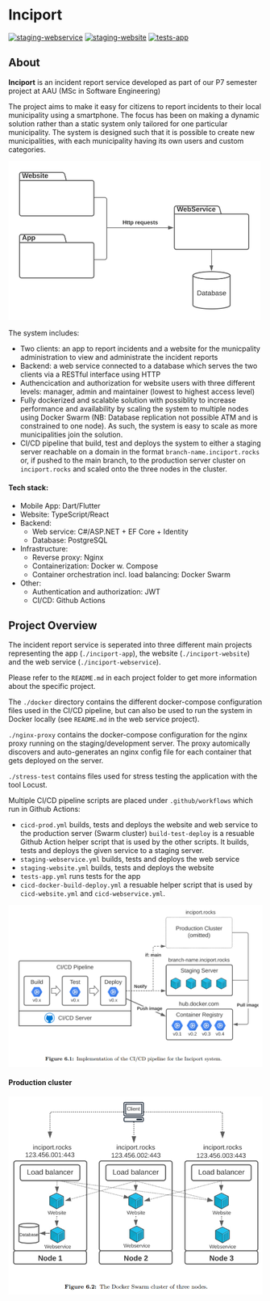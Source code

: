 # Inciport

[![staging-webservice](https://github.com/holstt/inciport-app/actions/workflows/staging-webservice.yml/badge.svg)](https://github.com/holstt/inciport-app/actions/workflows/staging-webservice.yml)
[![staging-website](https://github.com/holstt/inciport-app/actions/workflows/staging-website.yml/badge.svg)](https://github.com/holstt/inciport-app/actions/workflows/staging-website.yml)
[![tests-app](https://github.com/holstt/inciport-app/actions/workflows/tests-app.yml/badge.svg)](https://github.com/holstt/inciport-app/actions/workflows/tests-app.yml)

## About

**Inciport** is an incident report service developed as part of our P7 semester project at AAU (MSc in Software Engineering)

The project aims to make it easy for citizens to report incidents to their local municipality using a smartphone. The focus has been on making a dynamic solution rather than a static system only tailored for one particular municipality. The system is designed such that it is possible to create new municipalities, with each municipality having its own users and custom categories.

<img src="./doc/architecture_diagram.png" width="500" />

The system includes:

- Two clients: an app to report incidents and a website for the municpality administration to view and administrate the incident reports
- Backend: a web service connected to a database which serves the two clients via a RESTful interface using HTTP
- Authencication and authorization for website users with three different levels: manager, admin and maintainer (lowest to highest access level)
- Fully dockerized and scalable solution with possiblity to increase performance and availability by scaling the system to multiple nodes using Docker Swarm (NB: Database replication not possible ATM and is constrained to one node). As such, the system is easy to scale as more municipalities join the solution.
- CI/CD pipeline that build, test and deploys the system to either a staging server reachable on a domain in the format `branch-name.inciport.rocks` or, if pushed to the main branch, to the production server cluster on `inciport.rocks` and scaled onto the three nodes in the cluster.

#### Tech stack:

- Mobile App: Dart/Flutter
- Website: TypeScript/React
- Backend:
  - Web service: C#/ASP.NET + EF Core + Identity
  - Database: PostgreSQL
- Infrastructure:
  - Reverse proxy: Nginx
  - Containerization: Docker w. Compose
  - Container orchestration incl. load balancing: Docker Swarm
- Other:
  - Authentication and authorization: JWT
  - CI/CD: Github Actions

## Project Overview

The incident report service is seperated into three different main projects representing the app (`./inciport-app`), the website (`./inciport-website`) and the web service (`./inciport-webservice`).

Please refer to the `README.md` in each project folder to get more information about the specific project.

The `./docker` directory contains the different docker-compose configuration files used in the CI/CD pipeline, but can also be used to run the system in Docker locally (see `README.md` in the web service project).

`./nginx-proxy` contains the docker-compose configuration for the nginx proxy running on the staging/development server. The proxy automically discovers and auto-generates an nginx config file for each container that gets deployed on the server.

`./stress-test` contains files used for stress testing the application with the tool Locust.

Multiple CI/CD pipeline scripts are placed under `.github/workflows` which run in Github Actions:

- `cicd-prod.yml` builds, tests and deploys the website and web service to the production server (Swarm cluster)
  `build-test-deploy` is a resuable Github Action helper script that is used by the other scripts. It builds, tests and deploys the given service to a staging server.
- `staging-webservice.yml` builds, tests and deploys the web service
- `staging-website.yml` builds, tests and deploys the website
- `tests-app.yml` runs tests for the app
- `cicd-docker-build-deploy.yml` a resuable helper script that is used by `cicd-website.yml` and `cicd-webservice.yml`.

<img src="./doc/inciport_cicd.png"  width="700">

#### Production cluster
<img src="./doc/inciport_swarm.png" width="600" />
